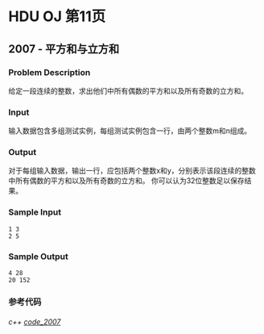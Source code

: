 # HDU OJ 第11页

## 2007 - 平方和与立方和


### Problem Description
给定一段连续的整数，求出他们中所有偶数的平方和以及所有奇数的立方和。

### Input

输入数据包含多组测试实例，每组测试实例包含一行，由两个整数m和n组成。

### Output

对于每组输入数据，输出一行，应包括两个整数x和y，分别表示该段连续的整数中所有偶数的平方和以及所有奇数的立方和。
你可以认为32位整数足以保存结果。

### Sample Input
```
1 3
2 5
```
### Sample Output
```
4 28
20 152
```

### 参考代码

###### c++ [code_2007](https://github.com/ZhengzxDev/hdu_oj_page_eleven/blob/main/codes/c%2B%2B/question_2007.cpp)